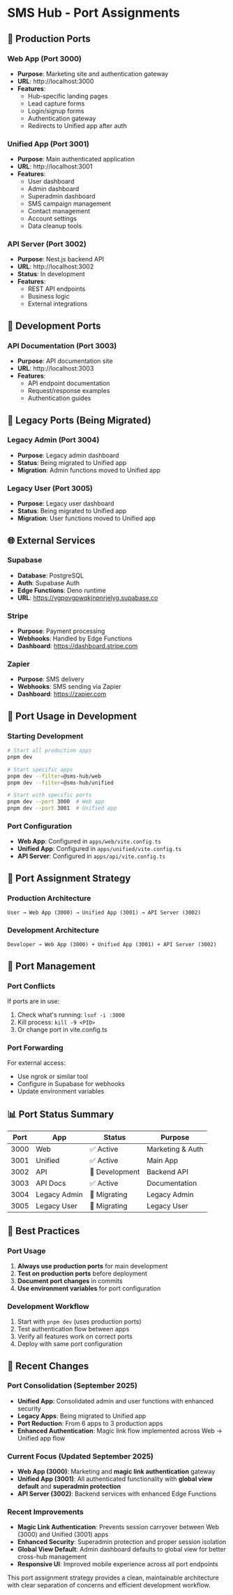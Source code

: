 # SMS Hub - Port Assignments

## 🚀 Production Ports

### Web App (Port 3000)
- **Purpose**: Marketing site and authentication gateway
- **URL**: http://localhost:3000
- **Features**:
  - Hub-specific landing pages
  - Lead capture forms
  - Login/signup forms
  - Authentication gateway
  - Redirects to Unified app after auth

### Unified App (Port 3001)
- **Purpose**: Main authenticated application
- **URL**: http://localhost:3001
- **Features**:
  - User dashboard
  - Admin dashboard
  - Superadmin dashboard
  - SMS campaign management
  - Contact management
  - Account settings
  - Data cleanup tools

### API Server (Port 3002)
- **Purpose**: Nest.js backend API
- **URL**: http://localhost:3002
- **Status**: In development
- **Features**:
  - REST API endpoints
  - Business logic
  - External integrations

## 🔧 Development Ports

### API Documentation (Port 3003)
- **Purpose**: API documentation site
- **URL**: http://localhost:3003
- **Features**:
  - API endpoint documentation
  - Request/response examples
  - Authentication guides

## 📛 Legacy Ports (Being Migrated)

### Legacy Admin (Port 3004)
- **Purpose**: Legacy admin dashboard
- **Status**: Being migrated to Unified app
- **Migration**: Admin functions moved to Unified app

### Legacy User (Port 3005)
- **Purpose**: Legacy user dashboard
- **Status**: Being migrated to Unified app
- **Migration**: User functions moved to Unified app

## 🌐 External Services

### Supabase
- **Database**: PostgreSQL
- **Auth**: Supabase Auth
- **Edge Functions**: Deno runtime
- **URL**: https://vgpovgpwqkjnpnrjelyg.supabase.co

### Stripe
- **Purpose**: Payment processing
- **Webhooks**: Handled by Edge Functions
- **Dashboard**: https://dashboard.stripe.com

### Zapier
- **Purpose**: SMS delivery
- **Webhooks**: SMS sending via Zapier
- **Dashboard**: https://zapier.com

## 🔄 Port Usage in Development

### Starting Development
```bash
# Start all production apps
pnpm dev

# Start specific apps
pnpm dev --filter=@sms-hub/web
pnpm dev --filter=@sms-hub/unified

# Start with specific ports
pnpm dev --port 3000  # Web app
pnpm dev --port 3001  # Unified app
```

### Port Configuration
- **Web App**: Configured in `apps/web/vite.config.ts`
- **Unified App**: Configured in `apps/unified/vite.config.ts`
- **API Server**: Configured in `apps/api/vite.config.ts`

## 🎯 Port Assignment Strategy

### Production Architecture
```
User → Web App (3000) → Unified App (3001) → API Server (3002)
```

### Development Architecture
```
Developer → Web App (3000) + Unified App (3001) + API Server (3002)
```

## 🔧 Port Management

### Port Conflicts
If ports are in use:
1. Check what's running: `lsof -i :3000`
2. Kill process: `kill -9 <PID>`
3. Or change port in vite.config.ts

### Port Forwarding
For external access:
- Use ngrok or similar tool
- Configure in Supabase for webhooks
- Update environment variables

## 📊 Port Status Summary

| Port | App | Status | Purpose |
|------|-----|--------|---------|
| 3000 | Web | ✅ Active | Marketing & Auth |
| 3001 | Unified | ✅ Active | Main App |
| 3002 | API | 🚧 Development | Backend API |
| 3003 | API Docs | ✅ Active | Documentation |
| 3004 | Legacy Admin | 📛 Migrating | Legacy Admin |
| 3005 | Legacy User | 📛 Migrating | Legacy User |

## 🎯 Best Practices

### Port Usage
1. **Always use production ports** for main development
2. **Test on production ports** before deployment
3. **Document port changes** in commits
4. **Use environment variables** for port configuration

### Development Workflow
1. Start with `pnpm dev` (uses production ports)
2. Test authentication flow between apps
3. Verify all features work on correct ports
4. Deploy with same port configuration

## 🔄 Recent Changes

### Port Consolidation (September 2025)
- **Unified App**: Consolidated admin and user functions with enhanced security
- **Legacy Apps**: Being migrated to Unified app
- **Port Reduction**: From 6 apps to 3 production apps
- **Enhanced Authentication**: Magic link flow implemented across Web → Unified app flow

### Current Focus (Updated September 2025)
- **Web App (3000)**: Marketing and **magic link authentication** gateway
- **Unified App (3001)**: All authenticated functionality with **global view default** and **superadmin protection**
- **API Server (3002)**: Backend services with enhanced Edge Functions

### Recent Improvements
- **Magic Link Authentication**: Prevents session carryover between Web (3000) and Unified (3001) apps
- **Enhanced Security**: Superadmin protection and proper session isolation
- **Global View Default**: Admin dashboard defaults to global view for better cross-hub management
- **Responsive UI**: Improved mobile experience across all port endpoints

This port assignment strategy provides a clean, maintainable architecture with clear separation of concerns and efficient development workflow.